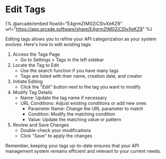 # Edit Tags

{% @arcade/embed flowId="E4grmZtM0ZiCSIvXeKZ9" url="https://app.arcade.software/share/E4grmZtM0ZiCSIvXeKZ9" %}

Editing tags allows you to refine your API categorization as your system evolves. Here's how to edit existing tags:

1. Access the Tags Page
   * Go to Settings > Tags in the left sidebar
2. Locate the Tag to Edit
   * Use the search function if you have many tags
   * Tags are listed with their name, creation date, and creator
3. Initiate Editing
   * Click the "Edit" button next to the tag you want to modify
4. Modify Tag Details
   * Name: Update the tag name if necessary
   * URL Conditions: Adjust existing conditions or add new ones
     * Parameter Name: Change the URL parameter to match
     * Condition: Modify the matching condition
     * Value: Update the matching value or pattern
5. Review and Save Changes
   * Double-check your modifications
   * Click "Save" to apply the changes

Remember, keeping your tags up-to-date ensures that your API management system remains efficient and relevant to your current needs.
